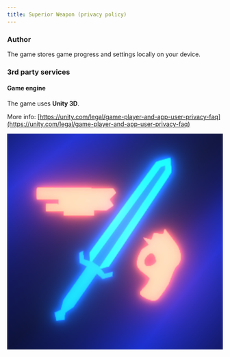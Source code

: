 ```yaml
---
title: Superior Weapon (privacy policy)
---
```


### Author
The game stores game progress and settings locally on your device.

### 3rd party services

#### Game engine
The game uses **Unity 3D**.  

More info: [https://unity.com/legal/game-player-and-app-user-privacy-faq](https://unity.com/legal/game-player-and-app-user-privacy-faq)  

![Superior Weapon icon](/SWeapon_AppIcon.png)

